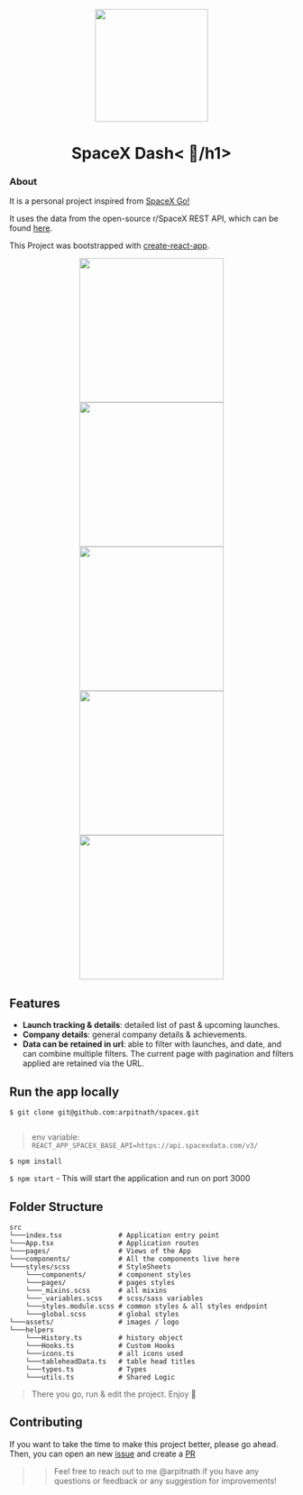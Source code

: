 <p align="center">
  <img src='https://projectspacex.netlify.app/static/media/Logo.6f4942a5.svg' width='200' >
</p>

<h1 align="center">SpaceX Dash< 🚀/h1>

### About

It is a personal project inspired from [SpaceX Go!](https://github.com/jesusrp98/spacex-go)

It uses the data from the open-source r/SpaceX REST API, which can be found [here](https://github.com/r-spacex/SpaceX-API).

This Project was bootstrapped with [create-react-app](https://create-react-app.dev/docs/getting-started/).

<p align="center">
  <img src="https://user-images.githubusercontent.com/67645175/121082833-4cda6800-c7fc-11eb-806d-339a6e688ce9.png" width='256' hspace="4">
  <img src="https://user-images.githubusercontent.com/67645175/121083499-22d57580-c7fd-11eb-9cd7-dd9f6442c37b.png" width='256' hspace="4">
  <img src="https://user-images.githubusercontent.com/67645175/121083717-64662080-c7fd-11eb-9b67-0fbc95a9c3ad.png" width='256' hspace="4">
  <img src="https://user-images.githubusercontent.com/67645175/121083981-bc048c00-c7fd-11eb-93c3-8e8513c8e8f4.png" width='256' hspace="4">
  <img src="https://user-images.githubusercontent.com/67645175/121084128-e8200d00-c7fd-11eb-89d8-d5afa3096c32.png" width='256' hspace="4">
</p>

## Features

- **Launch tracking & details**: detailed list of past & upcoming launches.
- **Company details**: general company details & achievements.
- **Data can be retained in url**: able to filter with launches, and date, and can combine multiple filters. The current page with pagination and filters applied are retained via the URL.

## Run the app locally

```
$ git clone git@github.com:arpitnath/spacex.git


```

> env variable: `REACT_APP_SPACEX_BASE_API=https://api.spacexdata.com/v3/`

```
$ npm install
```

`$ npm start` - This will start the application and run on port 3000

## Folder Structure

```
src
└───index.tsx              # Application entry point
└───App.tsx                # Application routes
└───pages/                 # Views of the App
└───components/            # All the components live here
└───styles/scss            # StyleSheets
    └───components/        # component styles
    └───pages/             # pages styles
    └───_mixins.scss       # all mixins
    └───_variables.scss    # scss/sass variables
    └───styles.module.scss # common styles & all styles endpoint
    └───global.scss        # global styles
└───assets/                # images / logo
└───helpers
    └───History.ts         # history object
    └───Hooks.ts           # Custom Hooks
    └───icons.ts           # all icons used
    └───tableheadData.ts   # table head titles
    └───types.ts           # Types
    └───utils.ts           # Shared Logic

```

> There you go, run & edit the project. Enjoy 🚀

## Contributing

If you want to take the time to make this project better, please go ahead.
Then, you can open an new [issue](https://github.com/arpitnath/spacex/issues) and create a [PR](https://github.com/arpitnath/spacex/pulls)

> > Feel free to reach out to me @arpitnath if you have any questions or feedback or any suggestion for improvements!
